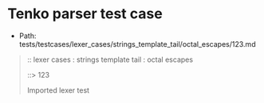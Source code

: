 # Tenko parser test case

- Path: tests/testcases/lexer_cases/strings_template_tail/octal_escapes/123.md

> :: lexer cases : strings template tail : octal escapes
>
> ::> 123
>
> Imported lexer test
>
> <template tail> ZeroToThreeOctalDigit OctalDigit OctalDigit (eol/eof)

## FAIL

## Input

`````js
`${"-->"}\221
`````

## Output

_Note: the whole output block is auto-generated. Manual changes will be overwritten!_

Below follow outputs in four parsing modes: sloppy mode, strict mode script goal, module goal, web compat mode (always sloppy).

Note that the output parts are auto-generated by the test runner to reflect actual result.

### Sloppy mode

Parsed with script goal and as if the code did not start with strict mode header.

`````
throws: Lexer error!
    Illegal legacy octal escape in template, where octal escapes are never allowed

`${"-->"}\221
        ^^^^^------- error
`````

### Strict mode

Parsed with script goal but as if it was starting with `"use strict"` at the top.

_Output same as sloppy mode._

### Module goal

Parsed with the module goal.

_Output same as sloppy mode._

### Web compat mode

Parsed in sloppy script mode but with the web compat flag enabled.

_Output same as sloppy mode._
